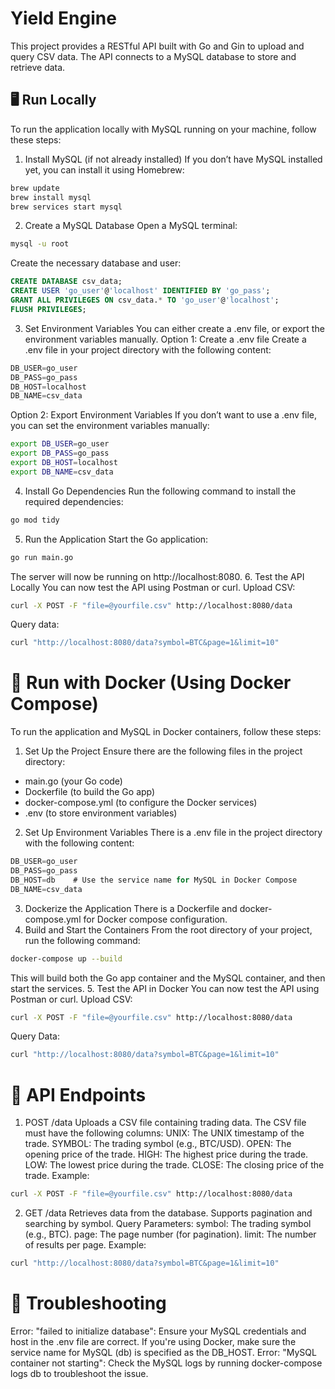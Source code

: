# Yield Engine
This project provides a RESTful API built with Go and Gin to upload and query CSV data. The API connects to a MySQL database to store and retrieve data.

## 🖥️ Run Locally
To run the application locally with MySQL running on your machine, follow these steps:
1. Install MySQL (if not already installed)
If you don’t have MySQL installed yet, you can install it using Homebrew:
```bash
brew update
brew install mysql
brew services start mysql
```
2. Create a MySQL Database
Open a MySQL terminal:
```bash
mysql -u root
```
Create the necessary database and user:
```sql
CREATE DATABASE csv_data;
CREATE USER 'go_user'@'localhost' IDENTIFIED BY 'go_pass';
GRANT ALL PRIVILEGES ON csv_data.* TO 'go_user'@'localhost';
FLUSH PRIVILEGES;
```
3. Set Environment Variables
You can either create a .env file, or export the environment variables manually.
Option 1: Create a .env file
Create a .env file in your project directory with the following content:
```go
DB_USER=go_user
DB_PASS=go_pass
DB_HOST=localhost
DB_NAME=csv_data
```
Option 2: Export Environment Variables
If you don’t want to use a .env file, you can set the environment variables manually:
```bash
export DB_USER=go_user
export DB_PASS=go_pass
export DB_HOST=localhost
export DB_NAME=csv_data
```
4. Install Go Dependencies
Run the following command to install the required dependencies:
```bash
go mod tidy
```
5. Run the Application
Start the Go application:
```bash
go run main.go
```
The server will now be running on http://localhost:8080.
6. Test the API Locally
You can now test the API using Postman or curl.
Upload CSV:
```bash
curl -X POST -F "file=@yourfile.csv" http://localhost:8080/data
```
Query data:
```bash
curl "http://localhost:8080/data?symbol=BTC&page=1&limit=10"
```

# 🐳 Run with Docker (Using Docker Compose)
To run the application and MySQL in Docker containers, follow these steps:
1. Set Up the Project
Ensure there are the following files in the project directory:
+ main.go (your Go code)
+ Dockerfile (to build the Go app)
+ docker-compose.yml (to configure the Docker services)
+ .env (to store environment variables)
2. Set Up Environment Variables
There is a .env file in the project directory with the following content:
```go
DB_USER=go_user
DB_PASS=go_pass
DB_HOST=db    # Use the service name for MySQL in Docker Compose
DB_NAME=csv_data
```
3. Dockerize the Application
There is a Dockerfile and docker-compose.yml for Docker compose configuration.
4. Build and Start the Containers
From the root directory of your project, run the following command:
```bash
docker-compose up --build
```
This will build both the Go app container and the MySQL container, and then start the services.
5. Test the API in Docker
You can now test the API using Postman or curl.
Upload CSV:
```bash
curl -X POST -F "file=@yourfile.csv" http://localhost:8080/data
```
Query Data:
```bash
curl "http://localhost:8080/data?symbol=BTC&page=1&limit=10"
```

# 📝 API Endpoints
1. POST /data
Uploads a CSV file containing trading data. The CSV file must have the following columns:
UNIX: The UNIX timestamp of the trade.
SYMBOL: The trading symbol (e.g., BTC/USD).
OPEN: The opening price of the trade.
HIGH: The highest price during the trade.
LOW: The lowest price during the trade.
CLOSE: The closing price of the trade.
Example:
```bash
curl -X POST -F "file=@yourfile.csv" http://localhost:8080/data
```
2. GET /data
Retrieves data from the database. Supports pagination and searching by symbol.
Query Parameters:
symbol: The trading symbol (e.g., BTC).
page: The page number (for pagination).
limit: The number of results per page.
Example:
```bash
curl "http://localhost:8080/data?symbol=BTC&page=1&limit=10"
```

# 📝 Troubleshooting
Error: "failed to initialize database": Ensure your MySQL credentials and host in the .env file are correct. If you're using Docker, make sure the service name for MySQL (db) is specified as the DB_HOST.
Error: "MySQL container not starting": Check the MySQL logs by running docker-compose logs db to troubleshoot the issue.